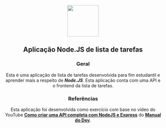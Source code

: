 <div align="center">

  <img src="https://skillicons.dev/icons?i=nodejs" width="100"/>
  
  ## Aplicação Node.JS de lista de tarefas

  ### Geral
  Esta é uma aplicação de lista de tarefas desenvolvida para fim estudantil e aprender mais a respeito de **_Node.JS_**. Esta aplicação conta com uma API e o frontend da lista de tarefas.
  
  ### Referências
  Esta aplicação foi desenvolvida como exercício com base no vídeo do YouTube **[Como criar uma API completa com NodeJS e Express](https://www.youtube.com/watch?v=Cdu0WJhI-d8)** do **[Manual do Dev](https://www.youtube.com/@ManualdoDev)**.


</div>
